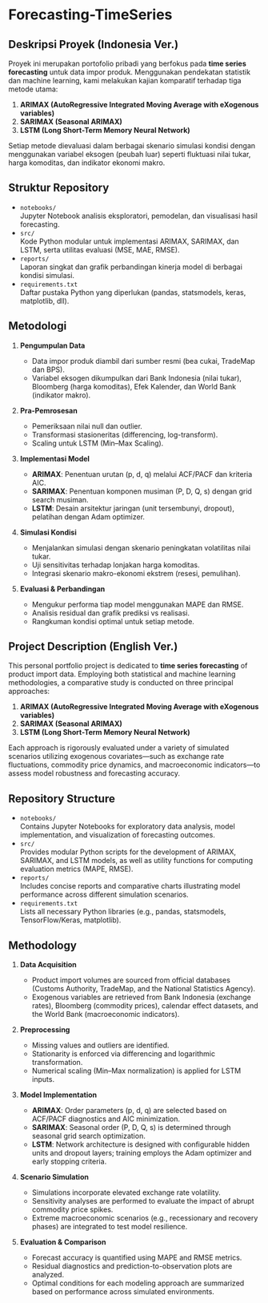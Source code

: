 # Forecasting-TimeSeries

## Deskripsi Proyek (Indonesia Ver.)
Proyek ini merupakan portofolio pribadi yang berfokus pada **time series forecasting** untuk data impor produk. Menggunakan pendekatan statistik dan machine learning, kami melakukan kajian komparatif terhadap tiga metode utama:
1. **ARIMAX (AutoRegressive Integrated Moving Average with eXogenous variables)**  
2. **SARIMAX (Seasonal ARIMAX)**  
3. **LSTM (Long Short-Term Memory Neural Network)**  

Setiap metode dievaluasi dalam berbagai skenario simulasi kondisi dengan menggunakan variabel eksogen (peubah luar) seperti fluktuasi nilai tukar, harga komoditas, dan indikator ekonomi makro.

## Struktur Repository
- `notebooks/`  
  Jupyter Notebook analisis eksploratori, pemodelan, dan visualisasi hasil forecasting.  
- `src/`  
  Kode Python modular untuk implementasi ARIMAX, SARIMAX, dan LSTM, serta utilitas evaluasi (MSE, MAE, RMSE).  
- `reports/`  
  Laporan singkat dan grafik perbandingan kinerja model di berbagai kondisi simulasi.  
- `requirements.txt`  
  Daftar pustaka Python yang diperlukan (pandas, statsmodels, keras, matplotlib, dll).

## Metodologi
1. **Pengumpulan Data**  
   - Data impor produk diambil dari sumber resmi (bea cukai, TradeMap dan BPS).  
   - Variabel eksogen dikumpulkan dari Bank Indonesia (nilai tukar), Bloomberg (harga komoditas), Efek Kalender, dan World Bank (indikator makro).  

2. **Pra-Pemrosesan**  
   - Pemeriksaan nilai null dan outlier.  
   - Transformasi stasioneritas (differencing, log-transform).  
   - Scaling untuk LSTM (Min–Max Scaling).

3. **Implementasi Model**  
   - **ARIMAX**: Penentuan urutan (p, d, q) melalui ACF/PACF dan kriteria AIC.  
   - **SARIMAX**: Penentuan komponen musiman (P, D, Q, s) dengan grid search musiman.  
   - **LSTM**: Desain arsitektur jaringan (unit tersembunyi, dropout), pelatihan dengan Adam optimizer.

4. **Simulasi Kondisi**  
   - Menjalankan simulasi dengan skenario peningkatan volatilitas nilai tukar.  
   - Uji sensitivitas terhadap lonjakan harga komoditas.  
   - Integrasi skenario makro-ekonomi ekstrem (resesi, pemulihan).

5. **Evaluasi & Perbandingan**  
   - Mengukur performa tiap model menggunakan MAPE dan RMSE.  
   - Analisis residual dan grafik prediksi vs realisasi.  
   - Rangkuman kondisi optimal untuk setiap metode.

## Project Description  (English Ver.)
This personal portfolio project is dedicated to **time series forecasting** of product import data. Employing both statistical and machine learning methodologies, a comparative study is conducted on three principal approaches:  
1. **ARIMAX (AutoRegressive Integrated Moving Average with eXogenous variables)**  
2. **SARIMAX (Seasonal ARIMAX)**  
3. **LSTM (Long Short-Term Memory Neural Network)**  

Each approach is rigorously evaluated under a variety of simulated scenarios utilizing exogenous covariates—such as exchange rate fluctuations, commodity price dynamics, and macroeconomic indicators—to assess model robustness and forecasting accuracy.

## Repository Structure 
- `notebooks/`  
  Contains Jupyter Notebooks for exploratory data analysis, model implementation, and visualization of forecasting outcomes.  
- `src/`  
  Provides modular Python scripts for the development of ARIMAX, SARIMAX, and LSTM models, as well as utility functions for computing evaluation metrics (MAPE, RMSE).  
- `reports/`  
  Includes concise reports and comparative charts illustrating model performance across different simulation scenarios.  
- `requirements.txt`  
  Lists all necessary Python libraries (e.g., pandas, statsmodels, TensorFlow/Keras, matplotlib).

## Methodology  
1. **Data Acquisition**  
   - Product import volumes are sourced from official databases (Customs Authority, TradeMap, and the National Statistics Agency).  
   - Exogenous variables are retrieved from Bank Indonesia (exchange rates), Bloomberg (commodity prices), calendar effect datasets, and the World Bank (macroeconomic indicators).  

2. **Preprocessing**  
   - Missing values and outliers are identified.  
   - Stationarity is enforced via differencing and logarithmic transformation.  
   - Numerical scaling (Min–Max normalization) is applied for LSTM inputs.  

3. **Model Implementation**  
   - **ARIMAX**: Order parameters (p, d, q) are selected based on ACF/PACF diagnostics and AIC minimization.  
   - **SARIMAX**: Seasonal order (P, D, Q, s) is determined through seasonal grid search optimization.  
   - **LSTM**: Network architecture is designed with configurable hidden units and dropout layers; training employs the Adam optimizer and early stopping criteria.  

4. **Scenario Simulation**  
   - Simulations incorporate elevated exchange rate volatility.  
   - Sensitivity analyses are performed to evaluate the impact of abrupt commodity price spikes.  
   - Extreme macroeconomic scenarios (e.g., recessionary and recovery phases) are integrated to test model resilience.  

5. **Evaluation & Comparison**  
   - Forecast accuracy is quantified using MAPE and RMSE metrics.  
   - Residual diagnostics and prediction-to-observation plots are analyzed.  
   - Optimal conditions for each modeling approach are summarized based on performance across simulated environments.  
